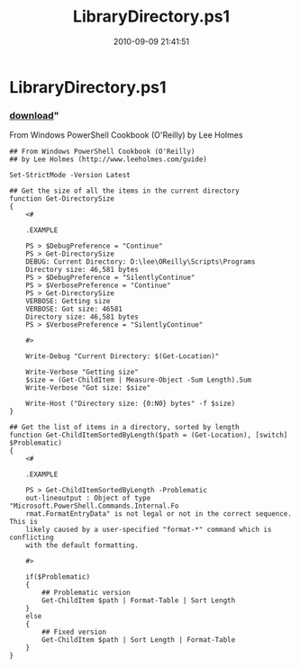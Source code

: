 ﻿---
pid:            2190
parent:         0
children:       
poster:         Lee Holmes
title:          LibraryDirectory.ps1
date:           2010-09-09 21:41:51
format:         posh
---

# LibraryDirectory.ps1

### [download](2190.ps1)"

From Windows PowerShell Cookbook (O'Reilly) by Lee Holmes

```posh
## From Windows PowerShell Cookbook (O'Reilly)
## by Lee Holmes (http://www.leeholmes.com/guide)

Set-StrictMode -Version Latest

## Get the size of all the items in the current directory
function Get-DirectorySize
{
    <#

    .EXAMPLE

    PS > $DebugPreference = "Continue"
    PS > Get-DirectorySize
    DEBUG: Current Directory: D:\lee\OReilly\Scripts\Programs
    Directory size: 46,581 bytes
    PS > $DebugPreference = "SilentlyContinue"
    PS > $VerbosePreference = "Continue"
    PS > Get-DirectorySize
    VERBOSE: Getting size
    VERBOSE: Got size: 46581
    Directory size: 46,581 bytes
    PS > $VerbosePreference = "SilentlyContinue"

    #>

    Write-Debug "Current Directory: $(Get-Location)"

    Write-Verbose "Getting size"
    $size = (Get-ChildItem | Measure-Object -Sum Length).Sum
    Write-Verbose "Got size: $size"

    Write-Host ("Directory size: {0:N0} bytes" -f $size)
}

## Get the list of items in a directory, sorted by length
function Get-ChildItemSortedByLength($path = (Get-Location), [switch] $Problematic)
{
    <#
    
    .EXAMPLE

    PS > Get-ChildItemSortedByLength -Problematic
    out-lineoutput : Object of type "Microsoft.PowerShell.Commands.Internal.Fo
    rmat.FormatEntryData" is not legal or not in the correct sequence. This is
    likely caused by a user-specified "format-*" command which is conflicting
    with the default formatting.

    #>

    if($Problematic)
    {
        ## Problematic version
        Get-ChildItem $path | Format-Table | Sort Length
    }
    else
    {
        ## Fixed version
        Get-ChildItem $path | Sort Length | Format-Table
    }
}
```
